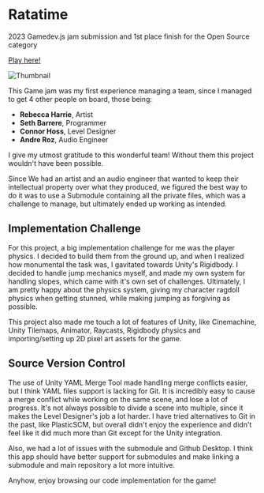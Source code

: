 # Ratatime
2023 Gamedev.js jam submission and 1st place finish for the Open Source category

[Play here!](https://buymybeard.itch.io/ratatime)

![Thumbnail](https://user-images.githubusercontent.com/95039323/236713469-a8f10a2c-86d4-4a52-8e91-7e74a32df7db.png)


This Game jam was my first experience managing a team, since I managed to get 4 other people on board, those being:
- **Rebecca Harrie**, Artist
- **Seth Barrere**, Programmer
- **Connor Hoss**, Level Designer
- **Andre Roz**, Audio Engineer

I give my utmost gratitude to this wonderful team! Without them this project wouldn't have been possible.

Since We had an artist and an audio engineer that wanted to keep their intellectual property over what they produced, we figured the best way to do it was
to use a Submodule containing all the private files, which was a challenge to manage, but ultimately ended up working as intended.

## Implementation Challenge
For this project, a big implementation challenge for me was the player physics. I decided to build them from the ground up, and when I realized how monumental 
the task was, I gavitated towards Unity's Rigidbody. I decided to handle jump mechanics myself, and made my own system for handling slopes, which
came with it's own set of challenges. Ultimately, I am pretty happy about the physics system, giving my character ragdoll physics when getting stunned, while
making jumping as forgiving as possible.

This project also made me touch a lot of features of Unity, like Cinemachine, Unity Tilemaps, Animator, Raycasts, Rigidbody physics and importing/setting up 2D
pixel art assets for the game.

## Source Version Control
The use of Unity YAML Merge Tool made handling merge conflicts easier, but I think YAML files support is lacking for Git. It is incredibly easy to cause
a merge conflict while working on the same scene, and lose a lot of progress. It's not always possible to divide a scene into multiple, since it makes the Level
Designer's job a lot harder. I have tried alternatives to Git in the past, like PlasticSCM, but overall didn't enjoy the experience and didn't feel like it did
much more than Git except for the Unity integration. 

Also, we had a lot of issues with the submodule and Github Desktop. I think this app should have better support for submodules and make linking a submodule and
main repository a lot more intuitive.

Anyhow, enjoy browsing our code implementation for the game!
